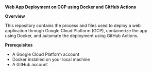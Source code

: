 **Web App Deployment on GCP using Docker and GitHub Actions**

**Overview**

This repository contains the process and files used to deploy a web application through Google Cloud Platform (GCP), containerize the app using Docker, and automate the deployment using GitHub Actions.

**Prerequisites**

- A Google Cloud Platform account
- Docker installed on your local machine
- A GitHub account
